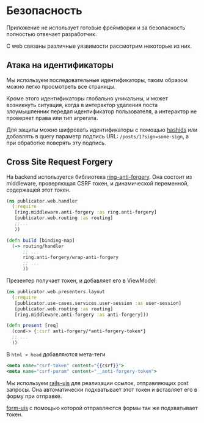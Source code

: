 # Безопасность

Приложение не использует готовые фреймворки и за безопасность полностью отвечает разработчик.

С web связаны различные уязвимости рассмотрим некоторые из них.

## Атака на идентификаторы

Мы используем последовательные идентификаторы, таким образом можно легко просмотреть все страницы.

Кроме этого идентификаторы глобально уникальны, и может возникнуть ситуация,
когда в интерактор удаления поста злоумышленник передал идентификатор пользователя,
а интерактор не проверяет права или тип агрегата.

Для защиты можно шифровать идентификаторы с помощью [hashids](https://hashids.org/) или
добавлять в query параметр подпись URL: `/posts/1?sign=some-sign`, а при обработке поверять эту подпись.

## Cross Site Request Forgery

На backend используется библиотека
[ring-anti-forgery](https://github.com/ring-clojure/ring-anti-forgery).
Она состоит из middleware, проверяющая CSRF токен, и динамической переменной, содержащей этот токен.


```clojure
(ns publicator.web.handler
  (:require
   [ring.middleware.anti-forgery :as ring.anti-forgery]
   [publicator.web.routing :as routing]
   ;;...
   ))

(defn build [binding-map]
  (-> routing/handler
      ;; ...
      ring.anti-forgery/wrap-anti-forgery
      ;; ...
      ))
```


Презентер получает токен, и добавляет его в ViewModel:

```clojure
(ns publicator.web.presenters.layout
  (:require
   [publicator.use-cases.services.user-session :as user-session]
   [publicator.web.routing :as routing]
   [ring.middleware.anti-forgery :as anti-forgery]))

(defn present [req]
  (cond-> {:csrf anti-forgery/*anti-forgery-token*}
  ;; ...
  ))

```

В `html > head` добавляются мета-теги
```mustache
<meta name="csrf-token" content="{{csrf}}">
<meta name="csrf-param" content="__anti-forgery-token">
```

Мы используем [rails-ujs](https://github.com/rails/rails/tree/master/actionview/app/assets/javascripts)
для реализации ссылок, отправляющих post запросы.
Она автоматически подхватывает этот токен и вставляет его в форму при отправке.

[form-ujs](https://github.com/darkleaf/form-ujs) с помощью которой отправляются формы
так же подхватывает токен.
